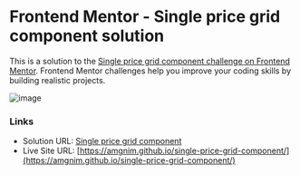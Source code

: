 # Frontend Mentor - Single price grid component solution

This is a solution to the [Single price grid component challenge on Frontend Mentor](https://www.frontendmentor.io/challenges/single-price-grid-component-5ce41129d0ff452fec5abbbc). Frontend Mentor challenges help you improve your coding skills by building realistic projects.

![image](https://github.com/amgnim/single-price-grid-component/assets/39149192/4a75e31d-7a76-47ea-bfc4-8434c9466d06)

### Links

- Solution URL: [Single price grid component](https://www.frontendmentor.io/solutions/single-price-grid-component-Iu68Cug_BG)
- Live Site URL: [https://amgnim.github.io/single-price-grid-component/](https://amgnim.github.io/single-price-grid-component/)
